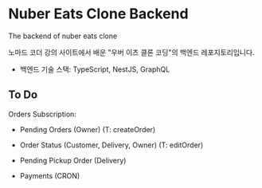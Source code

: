 # Nuber Eats Clone Backend

The backend of nuber eats clone

노마드 코더 강의 사이트에서 배운 "우버 이츠 클론 코딩"의 백엔드 레포지토리입니다.

- 백엔드 기술 스택: TypeScript, NestJS, GraphQL

## To Do

Orders Subscription:

- Pending Orders (Owner) (T: createOrder)
- Order Status (Customer, Delivery, Owner) (T: editOrder)
- Pending Pickup Order (Delivery)

- Payments (CRON)
